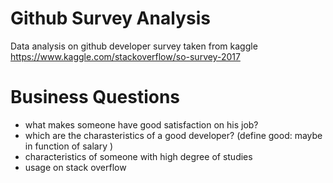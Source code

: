 # Github Survey Analysis
Data analysis on github developer survey taken from kaggle https://www.kaggle.com/stackoverflow/so-survey-2017


# Business Questions
- what makes someone have good satisfaction on his job?
- which are the charasteristics of a good developer? (define good: maybe in function of salary )
- characteristics of someone with high degree of studies
- usage on stack overflow